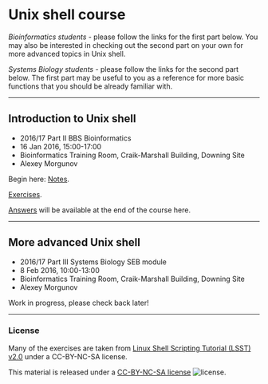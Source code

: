 # Unix shell course

*Bioinformatics students* - please follow the links for the first part below. You may also be interested in checking out the second part on your own for more advanced topics in Unix shell.

*Systems Biology students* - please follow the links for the second part below. The first part may be useful to you as a reference for more basic functions that you should be already familiar with.

---
## Introduction to Unix shell

* 2016/17 Part II BBS Bioinformatics
* 16 Jan 2016, 15:00-17:00
* Bioinformatics Training Room, Craik-Marshall Building, Downing Site
* Alexey Morgunov

Begin here: [Notes](Notes1.md).

[Exercises](Exercises.md).

[Answers](Answers.md) will be available at the end of the course here.

---
## More advanced Unix shell

* 2016/17 Part III Systems Biology SEB module
* 8 Feb 2016, 10:00-13:00
* Bioinformatics Training Room, Craik-Marshall Building, Downing Site
* Alexey Morgunov

Work in progress, please check back later!





---
### License

Many of the exercises are taken from [Linux Shell Scripting Tutorial (LSST) v2.0](https://bash.cyberciti.biz/guide/Main_Page) under a CC-BY-NC-SA license.

This material is released under a
[CC-BY-NC-SA license](https://creativecommons.org/licenses/by-nc-sa/4.0/) ![license](https://licensebuttons.net/l/by-nc-sa/3.0/88x31.png).

